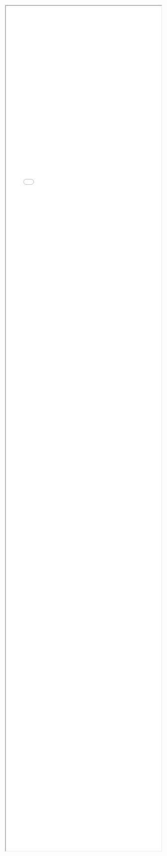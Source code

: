 <iframe src="/simiantong/pdfjs/viewer.html?file=/simiantong/files/test.pdf" width="100%" height="70%"></iframe>
